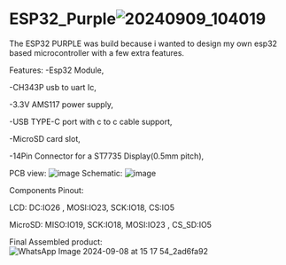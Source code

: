 # ESP32_Purple![20240909_104019](https://github.com/user-attachments/assets/18269527-ad25-434f-b4f3-9632bd317adb)

The ESP32 PURPLE was build because i wanted to design my own esp32 based microcontroller with a few extra features.

Features:
-Esp32 Module,

-CH343P usb to uart Ic,

-3.3V AMS117 power supply,

-USB TYPE-C port with c to c cable support, 

-MicroSD card slot,

-14Pin Connector for a ST7735 Display(0.5mm pitch),

PCB view:
![image](https://github.com/user-attachments/assets/068bcbbc-def1-49bc-bc7d-d629a3ad39de)
Schematic:
![image](https://github.com/user-attachments/assets/82369849-cde7-4e92-8ce0-ebd56ff1c7b2)

Components Pinout:

LCD: DC:IO26 , MOSI:IO23, SCK:IO18, CS:IO5

MicroSD: MISO:IO19, SCK:IO18, MOSI:IO23 , CS_SD:IO5

Final Assembled product:
![WhatsApp Image 2024-09-08 at 15 17 54_2ad6fa92](https://github.com/user-attachments/assets/aed46e3b-9185-42db-9e17-6eb1d2c3ce4f)

